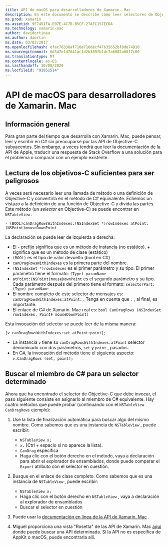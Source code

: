```yaml
---
title: API de macOS para desarrolladores de Xamarin. Mac
description: En este documento se describe cómo leer selectores de Objective-C y cómo buscar sus métodos de C# correspondientes en una aplicación de Xamarin. Mac.
ms.prod: xamarin
ms.assetid: 9F7451FA-E07E-4C7B-B5CF-27AFC157ECDA
ms.technology: xamarin-mac
author: davidortinau
ms.author: daortin
ms.date: 03/02/2017
ms.openlocfilehash: efac76338af710e716decf47635652bf8de74910
ms.sourcegitcommit: 6d347e1d7641ac1d2b389fb1dc7a6882a08f7c00
ms.translationtype: MT
ms.contentlocale: es-ES
ms.lasthandoff: 10/08/2020
ms.locfileid: "91851514"
---
```

# <a name="macos-apis-for-xamarinmac-developers"></a>API de macOS para desarrolladores de Xamarin. Mac

## <a name="overview"></a>Información general

Para gran parte del tiempo que desarrolla con Xamarin. Mac, puede pensar, leer y escribir en C# sin preocuparse por las API de Objective-C subyacentes. Sin embargo, a veces tendrá que leer la documentación de la API de Apple, traducir una respuesta de Stack Overflow a una solución para el problema o comparar con un ejemplo existente.

## <a name="reading-enough-objective-c-to-be-dangerous"></a>Lectura de los objetivos-C suficientes para ser peligrosos

A veces será necesario leer una llamada de método o una definición de Objective-C y convertirla en el método de C# equivalente. Echemos un vistazo a la definición de una función de Objective-C y divida las partes. Este método (un *selector* en Objective-C) se puede encontrar en `NSTableView` :

```objc
- (BOOL)canDragRowsWithIndexes:(NSIndexSet *)rowIndexes atPoint:(NSPoint)mouseDownPoint
```

La declaración se puede leer de izquierda a derecha:

- El `-` prefijo significa que es un método de instancia (no estático). + significa que es un método de clase (estático)
- `(BOOL)` es el tipo de valor devuelto (bool en C#)
- `canDragRowsWithIndexes` es la primera parte del nombre.
- `(NSIndexSet *)rowIndexes` es el primer parámetro y su tipo. El primer parámetro tiene el formato: `(Type) paramName`
- `atPoint:(NSPoint)mouseDownPoint` es el segundo parámetro y su tipo. Cada parámetro después del primero tiene el formato: `selectorPart:(Type) paramName`
- El nombre completo de este selector de mensajes es: `canDragRowsWithIndexes:atPoint:` . Tenga en cuenta que `:` , al final, es importante.
- El enlace de C# de Xamarin. Mac real es: `bool CanDragRows (NSIndexSet rowIndexes, PointF mouseDownPoint)`

Esta invocación del selector se puede leer de la misma manera:

```objc
[v canDragRowsWithIndexes:set atPoint:point];
```

- La instancia `v` tiene su `canDragRowsWithIndexes:atPoint` selector denominado con dos parámetros, `set` y `point` , pasados.
- En C#, la invocación del método tiene el siguiente aspecto: `v.CanDragRows (set, point);`

<a name="finding_selector"></a>

## <a name="finding-the-c-member-for-a-given-selector"></a>Buscar el miembro de C# para un selector determinado

Ahora que ha encontrado el selector de Objective-C que debe invocar, el paso siguiente consiste en asignarlo al miembro de C# equivalente. Hay cuatro métodos que puede probar (continuando con el `NSTableView CanDragRows` ejemplo):

1. Use la lista de finalización automática para buscar algo del mismo nombre. Como sabemos que es una instancia de `NSTableView` , puede escribir:

    - `NSTableView x;`
    - `x.` [Ctrl + espacio si no aparece la lista).
    - `CanDrag` especifica
    - Haga clic con el botón derecho en el método, vaya a declaración para abrir el explorador de ensamblados, donde puede comparar el `Export` atributo con el selector en cuestión.

2. Busque en el enlace de clase completo. Como sabemos que es una instancia de `NSTableView` , puede escribir:

    - `NSTableView x;`
    - Haga clic con el botón derecho en `NSTableView` , vaya a declaración al explorador de ensamblados
    - Buscar el selector en cuestión

3. Puede usar la [documentación en línea de la API de Xamarin. Mac](/dotnet/api/?view=xamarinmac-3.0) .

4. Miguel proporciona una vista "Rosetta" de las API de Xamarin. Mac [aquí](https://tirania.org/tmp/rosetta.html) donde puede buscar una API determinada. Si la API no es específica de AppKit o macOS, puede encontrarla allí.

<!--
Note: In some cases, the assembly browser can hit a bug where it will open but not jump to the right definition. Keep that tab open, switch back to your source code and try again.
Note: The assembly browser tricks currently only works with Xamarin.Mac Classic. This will be fixed in a future version.
-->

